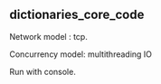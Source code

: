 ## dictionaries_core_code

Network model : tcp.

 Concurrency model: multithreading IO

Run with console.